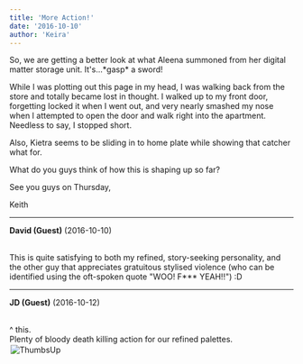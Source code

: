 ```yaml
---
title: 'More Action!'
date: '2016-10-10'
author: 'Keira'
---
```


<p>So, we are getting a better look at what Aleena summoned from her digital matter storage unit. It's...*gasp* a sword!</p><p>While I was plotting out this page in my head, I was walking back from the store and totally became lost in thought. I walked up to my front door, forgetting Iocked it when I went out, and very nearly smashed my nose when I attempted to open the door and walk right into the apartment. Needless to say, I stopped short.</p><p>Also, Kietra seems to be sliding in to home plate while showing that catcher what for.</p><p>What do you guys think of how this is shaping up so far?</p><p>See you guys on Thursday,</p><p>Keith</p>

---
**David (Guest)** (2016-10-10)

<br> This is quite satisfying to both my refined, story-seeking personality, and the other guy that appreciates gratuitous stylised violence (who can be identified using the oft-spoken quote "WOO! F*** YEAH!!") :D

---
**JD (Guest)** (2016-10-12)

<br> ^ this.<br>Plenty of bloody death killing action for our refined palettes.<br><img src=" /smilies/thumbsup.gif " alt=" ThumbsUp " vspace="2" border="0" hspace="2"><br>

